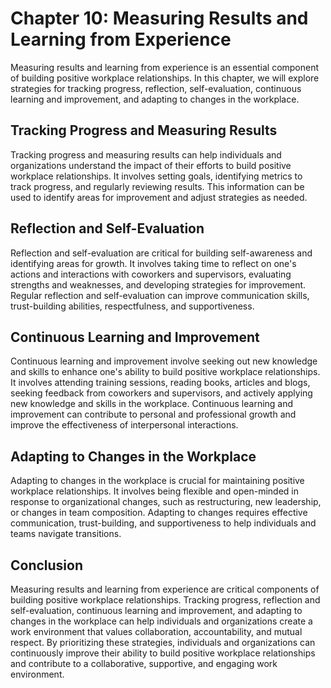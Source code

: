 Chapter 10: Measuring Results and Learning from Experience
==========================================================

Measuring results and learning from experience is an essential component of building positive workplace relationships. In this chapter, we will explore strategies for tracking progress, reflection, self-evaluation, continuous learning and improvement, and adapting to changes in the workplace.

Tracking Progress and Measuring Results
---------------------------------------

Tracking progress and measuring results can help individuals and organizations understand the impact of their efforts to build positive workplace relationships. It involves setting goals, identifying metrics to track progress, and regularly reviewing results. This information can be used to identify areas for improvement and adjust strategies as needed.

Reflection and Self-Evaluation
------------------------------

Reflection and self-evaluation are critical for building self-awareness and identifying areas for growth. It involves taking time to reflect on one's actions and interactions with coworkers and supervisors, evaluating strengths and weaknesses, and developing strategies for improvement. Regular reflection and self-evaluation can improve communication skills, trust-building abilities, respectfulness, and supportiveness.

Continuous Learning and Improvement
-----------------------------------

Continuous learning and improvement involve seeking out new knowledge and skills to enhance one's ability to build positive workplace relationships. It involves attending training sessions, reading books, articles and blogs, seeking feedback from coworkers and supervisors, and actively applying new knowledge and skills in the workplace. Continuous learning and improvement can contribute to personal and professional growth and improve the effectiveness of interpersonal interactions.

Adapting to Changes in the Workplace
------------------------------------

Adapting to changes in the workplace is crucial for maintaining positive workplace relationships. It involves being flexible and open-minded in response to organizational changes, such as restructuring, new leadership, or changes in team composition. Adapting to changes requires effective communication, trust-building, and supportiveness to help individuals and teams navigate transitions.

Conclusion
----------

Measuring results and learning from experience are critical components of building positive workplace relationships. Tracking progress, reflection and self-evaluation, continuous learning and improvement, and adapting to changes in the workplace can help individuals and organizations create a work environment that values collaboration, accountability, and mutual respect. By prioritizing these strategies, individuals and organizations can continuously improve their ability to build positive workplace relationships and contribute to a collaborative, supportive, and engaging work environment.
